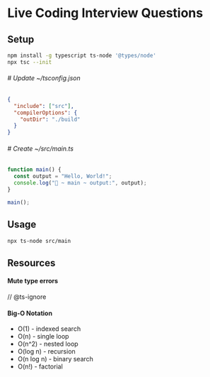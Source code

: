 # Live Coding Interview Questions

## Setup

```bash
npm install -g typescript ts-node '@types/node'
npx tsc --init
```

###### # Update ~/tsconfig.json

```json
{
  "include": ["src"],
  "compilerOptions": {
    "outDir": "./build"
  }
}
```

###### # Create ~/src/main.ts

```typescript
function main() {
  const output = "Hello, World!";
  console.log("🚀 ~ main ~ output:", output);
}

main();
```

## Usage

```bash
npx ts-node src/main
```

## Resources

#### Mute type errors

// @ts-ignore

#### Big-O Notation

- O(1) - indexed search
- O(n) - single loop
- O(n^2) - nested loop
- O(log n) - recursion
- O(n log n) - binary search
- O(n!) - factorial
